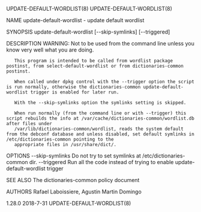 UPDATE-DEFAULT-WORDLIST(8)                                                                                                                                     UPDATE-DEFAULT-WORDLIST(8)

NAME
       update-default-wordlist - update default wordlist

SYNOPSIS
        update-default-wordlist [--skip-symlinks] [--triggered]

DESCRIPTION
       WARNING: Not to be used from the command line unless you know very well what you are doing.

       This program is intended to be called from wordlist package postinst, from select-default-wordlist or from dictionaries-common postinst.

       When called under dpkg control with the --trigger option the script is run normally, otherwise the dictionaries-common update-default-wordlist trigger is enabled for later run.

       With the --skip-symlinks option the symlinks setting is skipped.

       When run normally (from the command line or with --trigger) this script rebuilds the info at /var/cache/dictionaries-common/wordlist.db after files under
       /var/lib/dictionaries-common/wordlist, reads the system default from the debconf database and unless disabled, set default symlinks in /etc/dictionaries-common pointing to the
       appropriate files in /usr/share/dict/.

OPTIONS
        --skip-symlinks  Do not try to set symlinks at /etc/dictionaries-common dir.
        --triggered      Run all the code instead of trying to enable
                         update-default-wordlist trigger

SEE ALSO
       The dictionaries-common policy document

AUTHORS
       Rafael Laboissiere, Agustin Martin Domingo

1.28.0                                                                                  2018-7-31                                                              UPDATE-DEFAULT-WORDLIST(8)
